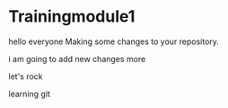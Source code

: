 # Trainingmodule1
hello everyone 
Making some changes to your repository.

 i am going to add new changes more
 
 let's rock
 
 learning git
 
